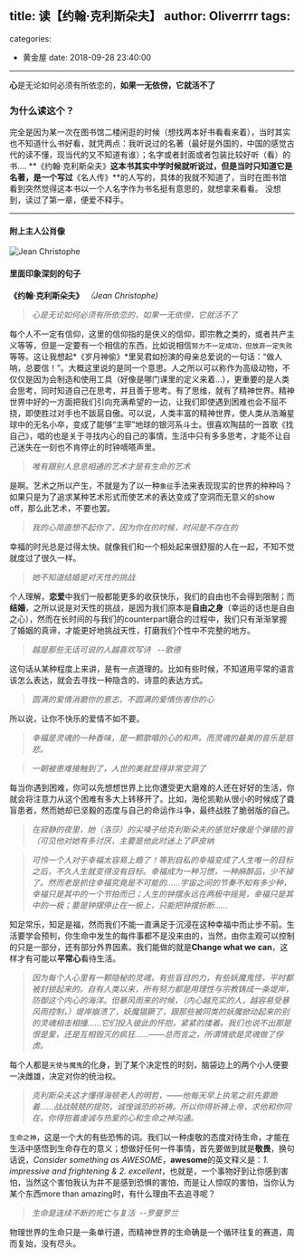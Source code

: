 title: 读【约翰·克利斯朵夫】
author: Oliverrrr
tags:
  - 
categories:
  - 黄金屋
date: 2018-09-28 23:40:00
---
**心**是无论如何必须有所依恋的，**如果一无依傍，它就活不了**
<!-- more -->
### 为什么读这个？

完全是因为某一次在图书馆二楼闲逛的时候（想找两本好书看看来着），当时其实也不知道什么书好看，就凭两点：我听说过的名著（最好是外国的，中国的感觉古代的读不懂，现当代的又不知道有谁）；名字或者封面或者包装比较好听（看）的书.... **《约翰·克利斯朵夫》**这本书其实中学时候就听说过，但是当时只知道它是名著，是一个写过**《名人传》**的人写的，具体的我就不知道了，当时在图书馆看到突然觉得这本书以一个人名字作为书名挺有意思的，就想拿来看看。
没想到，读过了第一章，便爱不释手。
***
#### 附上主人公肖像
![Jean Christophe](http://www.nonchaos.space/img/Christophe.png   "Jean Christophe")

#### 里面印象深刻的句子
**《约翰·克利斯朵夫》** *（Jean Christophe)*    
> *心是无论如何必须有所依恋的，如果一无依傍，它就活不了*    

每个人不一定有信仰，这里的信仰指的是侠义的信仰，即宗教之类的，或者共产主义等等，但是一定要有一个相信的东西，比如说相信`努力不一定成功，但放弃一定失败`等等。这让我想起*《岁月神偷》*里吴君如扮演的母亲总爱说的一句话：“做人呐，总要信！”。大概这里说的是同一个意思。人之所以可以称作为高级动物，不仅仅是因为会制造和使用工具（好像是哪门课里的定义来着...），更重要的是人类会思考，同时知道自己在思考，并且善于思考。有了思维，就有了精神世界。精神世界中好的一方面把我们引向充满希望的一边，让我们即使遇到困难也会不屈不挠，即使胜过对手也不跋扈自傲。可以说，人类丰富的精神世界，使人类从浩瀚星球中的无名小卒，变成了能够“主宰”地球的银河系斗士。很喜欢陶喆的一首歌《找自己》，唱的也是关于寻找内心的自己的事情，生活中只有多多思考，才能不让自己迷失在一刻也不肯停止的时钟嘀嗒声里。   

> *唯有跟别人息息相通的艺术才是有生命的艺术*   

是啊。艺术之所以产生，不就是为了以一种`象征`手法来表现现实的世界的种种吗？如果只是为了追求某种艺术形式而使艺术的表达变成了空洞而无意义的show off，那么此艺术，不要也罢。
    
> *我的心简直想不起你了，因为你在的时候，时间是不存在的*   

幸福的时光总是过得太快。就像我们和一个相处起来很舒服的人在一起，不知不觉就度过了很久一样。

> *她不知道结婚是对天性的挑战*  

个人理解，**恋爱**中我们一般都能更多的收获快乐，我们的自由也不会得到限制；而**结婚**，之所以说是对天性的挑战，是因为我们原本是**自由之身**（幸运的话也是自由之心），然而在长时间的与我们的counterpart磨合的过程中，我们只有渐渐掌握了婚姻的真谛，才能更好地挑战天性，打磨我们个性中不完整的地方。

> *越是那些无话可说的人越喜欢写诗   --歌德*  

这句话从某种程度上来讲，是有一点道理的。比如有些时候，不知道用平常的语言该怎么表达，就会去寻找一种隐含的、诗意的表达方式。

> *圆满的爱情消磨你的意志，不圆满的爱情伤害你的心*  

所以说，让你不快乐的爱情不如不要。

> *幸福是灵魂的一种香味，是一颗歌唱的心的和声。而灵魂的最美的音乐是慈悲。*  

> *一朝被患难接触到了，人世的美就显得非常空洞了*  

每当你遇到困难，你可以先想想世界上比你遭受更大磨难的人还在好好的生活，你就会将注意力从这个困难有多大上转移开了。比如，海伦凯勒从很小的时候成了聋盲患者，然而她却已坚毅的态度与自己的命运作斗争，最终战胜了脆弱版的自己。

> *在寂静的夜里，她（洛莎）的尖嗓子给克利斯朵夫的感觉好像是个弹错的音（可见他对她有多讨厌，主要是他此时迷上了萨皮纳*   

> *可怜一个人对于幸福太容易上瘾了！等到自私的幸福变成了人生唯一的目标之后，不久人生就变得没有目标。幸福成为一种习惯，一种麻醉品，少不掉了。然而老是抓住幸福究竟是不可能的……宇宙之间的节奏不知有多少种，幸福只是其中的一个节拍而已；人生的钟摆永远在两极中摇晃，幸福只是其中的一极；要是钟摆停止在一极上，只能把钟摆折断……*   

知足常乐，知足是福，然而我们不能一直满足于沉浸在这种幸福中而止步不前。生活要学会预判，你生命中发生的每件事都不是没来由的，当然，由你主观可以控制的只是一部分，还有部分外界因素。我们能做的就是**Change what we can**，这样才有可能以**平常心**看待生活。

> *因为每个人心里有一颗隐秘的灵魂，有些盲目的力，有些妖魔鬼怪，平时都被封锁起来的。自有人类以来，所有努力都是用理性与宗教铸成一条堤岸，防御这个内心的海洋。但暴风雨来的时候，（内心越充实的人，越容易受暴风雨控制，）堤岸崩溃了，妖魔猖獗了，跟那些被同类的妖魔掀动起来的别的灵魂相击相撞……它们投入彼此的怀抱，紧紧的搂着。我们也说不出那是恨是爱，还是互相毁灭的疯狂……——总而言之，所谓情欲是灵魂做了俘虏。*   

每个人都是`天使与魔鬼`的化身，到了某个决定性的时刻，脑袋边上的两个小人便要一决雌雄，决定对你的统治权。

> *克利斯朵夫这才懂得海顿老人的明哲，——他每天早上执笔之前先要跪着……战战兢兢的提防，诚惶诚恐的祈祷。所以你得祈祷上帝，求他和你同在。你得抱着虔诚与热爱的心和生命之神沟通。*  

`生命之神`，这是一个大的有些恐怖的词。我们以一种虔敬的态度对待生命，才能在生活中感悟到生命存在的意义；想做好任何一件事情，首先要做到就是**敬畏**，换句话说，*Consider something as AWESOME*，**awesome**的英文释义是：*1. impressive and frightening & 2. excellent*，也就是，一个事物好到让你感到害怕，当然这个害怕我认为并不是感到恐惧的害怕，而是让人惊叹的害怕，当你认为某个东西more than amazing时，有什么理由不去追寻呢？

> *生命是连续不断的死亡与复活  --罗曼罗兰*

物理世界的生命只是一条单行道，而精神世界的生命确是一个循环往复的赛道，周而复始，没有尽头。